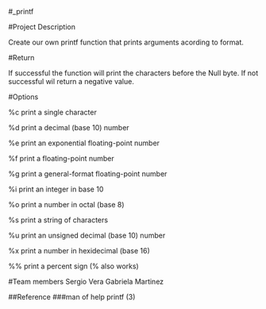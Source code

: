 #_printf

#Project Description

Create our own printf function that prints arguments acording to format.

#Return

If successful the function will print the characters before the Null byte.
If not successful wil return a negative value.

#Options

%c print a single character

%d print a decimal (base 10) number

%e print an exponential floating-point number

%f print a floating-point number

%g print a general-format floating-point number

%i print an integer in base 10

%o print a number in octal (base 8)

%s print a string of characters

%u print an unsigned decimal (base 10) number

%x print a number in hexidecimal (base 16)

%% print a percent sign (\% also works)

#Team members
Sergio Vera
Gabriela Martinez

##Reference
###man of help
printf (3)

